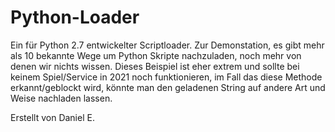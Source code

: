 # Python-Loader
Ein für Python 2.7 entwickelter Scriptloader.
Zur Demonstation, es gibt mehr als 10 bekannte Wege um Python Skripte nachzuladen, noch mehr von denen wir nichts wissen.
Dieses Beispiel ist eher extrem und sollte bei keinem Spiel/Service in 2021 noch funktionieren, im Fall das diese Methode erkannt/geblockt wird, könnte man den geladenen String auf andere Art und Weise nachladen lassen.

Erstellt von Daniel E.
